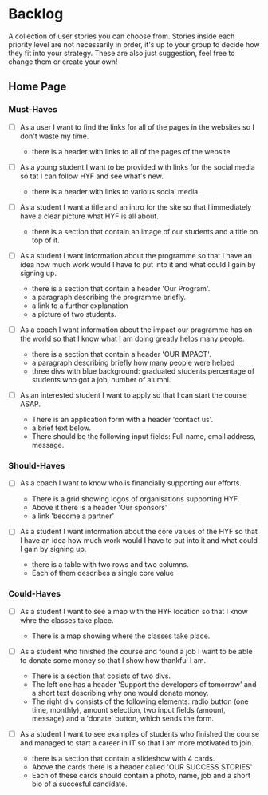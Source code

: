 # Backlog

A collection of user stories you can choose from. Stories inside each priority
level are not necessarily in order, it's up to your group to decide how they fit
into your strategy. These are also just suggestion, feel free to change them or
create your own!

## Home Page

### Must-Haves

- [ ] As a user I want to find the links for all of the pages in the websites so
      I don't waste my time.

  - there is a header with links to all of the pages of the website

- [ ] As a young student I want to be provided with links for the social media
      so tat I can follow HYF and see what's new.

  - there is a header with links to various social media.

- [ ] As a student I want a title and an intro for the site so that I
      immediately have a clear picture what HYF is all about.

  - there is a section that contain an image of our students and a title on top
    of it.

- [ ] As a student I want information about the programme so that I have an idea
      how much work would I have to put into it and what could I gain by signing
      up.

  - there is a section that contain a header 'Our Program'.
  - a paragraph describing the programme briefly.
  - a link to a further explanation
  - a picture of two students.

- [ ] As a coach I want information about the impact our pragramme has on the
      world so that I know what I am doing greatly helps many people.

  - there is a section that contain a header 'OUR IMPACT'.
  - a paragraph describing briefly how many people were helped
  - three divs with blue background: graduated students,percentage of students
    who got a job, number of alumni.

- [ ] As an interested student I want to apply so that I can start the course
      ASAP.
  - There is an application form with a header 'contact us'.
  - a brief text below.
  - There should be the following input fields: Full name, email address,
    message.

### Should-Haves

- [ ] As a coach I want to know who is financially supporting our efforts.

  - There is a grid showing logos of organisations supporting HYF.
  - Above it there is a header 'Our sponsors'
  - a link 'become a partner'

- [ ] As a student I want information about the core values of the HYF so that I
      have an idea how much work would I have to put into it and what could I
      gain by signing up.
  - there is a table with two rows and two columns.
  - Each of them describes a single core value

### Could-Haves

- [ ] As a student I want to see a map with the HYF location so that I know whre
      the classes take place.

  - There is a map showing where the classes take place.

- [ ] As a student who finished the course and found a job I want to be able to
      donate some money so that I show how thankful I am.

  - There is a section that cosists of two divs.
  - The left one has a header 'Support the developers of tomorrow' and a short
    text describing why one would donate money.
  - The right div consists of the following elements: radio button (one time,
    monthly), amount selection, two input fields (amount, message) and a
    'donate' button, which sends the form.

- [ ] As a student I want to see examples of students who finished the course
      and managed to start a career in IT so that I am more motivated to join.
  - there is a section that contain a slideshow with 4 cards.
  - Above the cards there is a header called 'OUR SUCCESS STORIES'
  - Each of these cards should contain a photo, name, job and a short bio of a
    succesful candidate.

